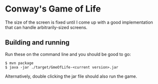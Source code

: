 # Conway's Game of Life

The size of the screen is fixed until I come up with a good implementation
that can handle arbitrarily-sized screens.

## Building and running

Run these on the command line and you should be good to go:

```console
$ mvn package
$ java -jar ./target/GmeOfLife-<current version>.jar
```

Alternatively, double clicking the jar file should also run the game.
